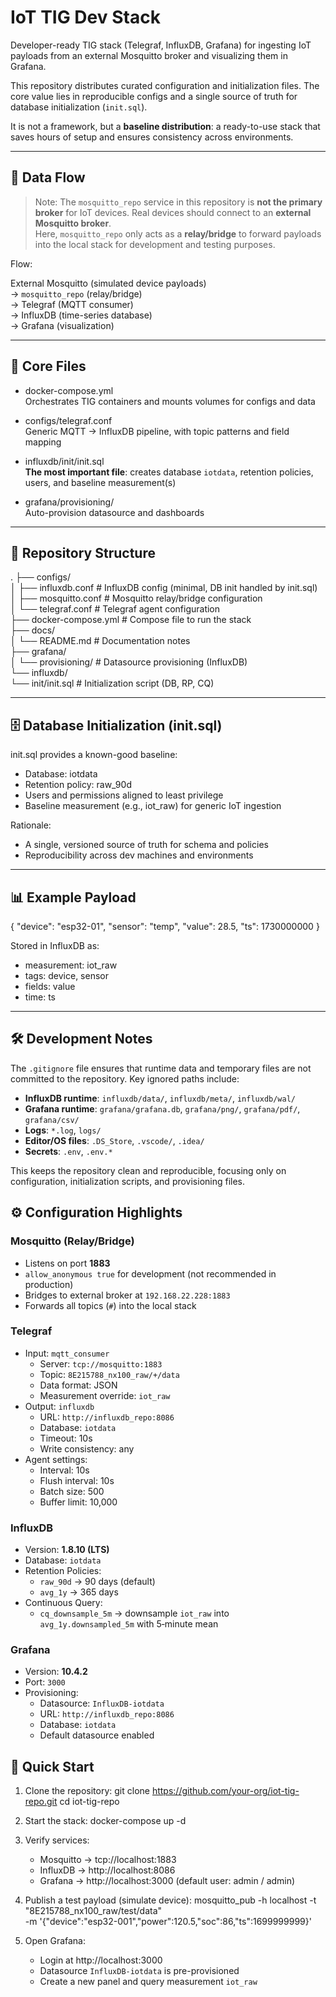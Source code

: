 # IoT TIG Dev Stack

Developer-ready TIG stack (Telegraf, InfluxDB, Grafana) for ingesting IoT payloads from an external Mosquitto broker and visualizing them in Grafana.

This repository distributes curated configuration and initialization files. The core value lies in reproducible configs and a single source of truth for database initialization (`init.sql`).

It is not a framework, but a **baseline distribution**: a ready-to-use stack that saves hours of setup and ensures consistency across environments.

---

## 📡 Data Flow

> Note: The `mosquitto_repo` service in this repository is **not the primary broker** 
for IoT devices. Real devices should connect to an **external Mosquitto broker**.  
Here, `mosquitto_repo` only acts as a **relay/bridge** to forward payloads into 
the local stack for development and testing purposes.

Flow:

External Mosquitto (simulated device payloads)  
→ `mosquitto_repo` (relay/bridge)  
→ Telegraf (MQTT consumer)  
→ InfluxDB (time-series database)  
→ Grafana (visualization)

---

## 📂 Core Files

- docker-compose.yml  
  Orchestrates TIG containers and mounts volumes for configs and data

- configs/telegraf.conf  
  Generic MQTT → InfluxDB pipeline, with topic patterns and field mapping

- influxdb/init/init.sql  
  **The most important file**: creates database `iotdata`, retention policies, users, and baseline measurement(s)

- grafana/provisioning/  
  Auto-provision datasource and dashboards

---

## 📂 Repository Structure

.
├── configs/  
│   ├── influxdb.conf          # InfluxDB config (minimal, DB init handled by init.sql)  
│   ├── mosquitto.conf         # Mosquitto relay/bridge configuration  
│   └── telegraf.conf          # Telegraf agent configuration  
├── docker-compose.yml         # Compose file to run the stack  
├── docs/  
│   └── README.md              # Documentation notes  
├── grafana/  
│   └── provisioning/          # Datasource provisioning (InfluxDB)  
└── influxdb/  
    └── init/init.sql          # Initialization script (DB, RP, CQ)  

---

## 🗄 Database Initialization (init.sql)

init.sql provides a known-good baseline:
- Database: iotdata
- Retention policy: raw_90d
- Users and permissions aligned to least privilege
- Baseline measurement (e.g., iot_raw) for generic IoT ingestion

Rationale:
- A single, versioned source of truth for schema and policies
- Reproducibility across dev machines and environments

---

## 📊 Example Payload

{
  "device": "esp32-01",
  "sensor": "temp",
  "value": 28.5,
  "ts": 1730000000
}

Stored in InfluxDB as:
- measurement: iot_raw
- tags: device, sensor
- fields: value
- time: ts

---

## 🛠 Development Notes

The `.gitignore` file ensures that runtime data and temporary files are not committed 
to the repository. Key ignored paths include:

- **InfluxDB runtime**: `influxdb/data/`, `influxdb/meta/`, `influxdb/wal/`  
- **Grafana runtime**: `grafana/grafana.db`, `grafana/png/`, `grafana/pdf/`, `grafana/csv/`  
- **Logs**: `*.log`, `logs/`  
- **Editor/OS files**: `.DS_Store`, `.vscode/`, `.idea/`  
- **Secrets**: `.env`, `.env.*`  

This keeps the repository clean and reproducible, focusing only on configuration, 
initialization scripts, and provisioning files.

## ⚙️ Configuration Highlights

### Mosquitto (Relay/Bridge)
- Listens on port **1883**
- `allow_anonymous true` for development (not recommended in production)
- Bridges to external broker at `192.168.22.228:1883`
- Forwards all topics (`#`) into the local stack

### Telegraf
- Input: `mqtt_consumer`
  - Server: `tcp://mosquitto:1883`
  - Topic: `8E215788_nx100_raw/+/data`
  - Data format: JSON
  - Measurement override: `iot_raw`
- Output: `influxdb`
  - URL: `http://influxdb_repo:8086`
  - Database: `iotdata`
  - Timeout: 10s
  - Write consistency: any
- Agent settings:
  - Interval: 10s
  - Flush interval: 10s
  - Batch size: 500
  - Buffer limit: 10,000

### InfluxDB
- Version: **1.8.10 (LTS)**
- Database: `iotdata`
- Retention Policies:
  - `raw_90d` → 90 days (default)
  - `avg_1y` → 365 days
- Continuous Query:
  - `cq_downsample_5m` → downsample `iot_raw` into `avg_1y.downsampled_5m` with 5‑minute mean

### Grafana
- Version: **10.4.2**
- Port: `3000`
- Provisioning:
  - Datasource: `InfluxDB-iotdata`
  - URL: `http://influxdb_repo:8086`
  - Database: `iotdata`
  - Default datasource enabled

## 🚀 Quick Start

1. Clone the repository:
   git clone https://github.com/your-org/iot-tig-repo.git
   cd iot-tig-repo

2. Start the stack:
   docker-compose up -d

3. Verify services:
   - Mosquitto → tcp://localhost:1883
   - InfluxDB → http://localhost:8086
   - Grafana → http://localhost:3000 (default user: admin / admin)

4. Publish a test payload (simulate device):
   mosquitto_pub -h localhost -t "8E215788_nx100_raw/test/data" \
     -m '{"device":"esp32-001","power":120.5,"soc":86,"ts":1699999999}'

5. Open Grafana:
   - Login at http://localhost:3000
   - Datasource `InfluxDB-iotdata` is pre-provisioned
   - Create a new panel and query measurement `iot_raw`
